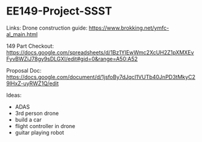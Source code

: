 # EE149-Project-SSST

Links: 
Drone construction guide: https://www.brokking.net/ymfc-al_main.html  

149 Part Checkout: https://docs.google.com/spreadsheets/d/1Bz1YIEwWmc2XcUH2Z1pXMXEvFyvBWZiJ78gy9sDLGXI/edit#gid=0&range=A50:A52  

Proposal Doc: https://docs.google.com/document/d/1jsfoBy7dJqcI1VUTb40JnPD3tMkyC29lHxZ-uyRWZ1Q/edit  

Ideas:  
- ADAS
- 3rd person drone
- build a car
- flight controller in drone
- guitar playing robot
